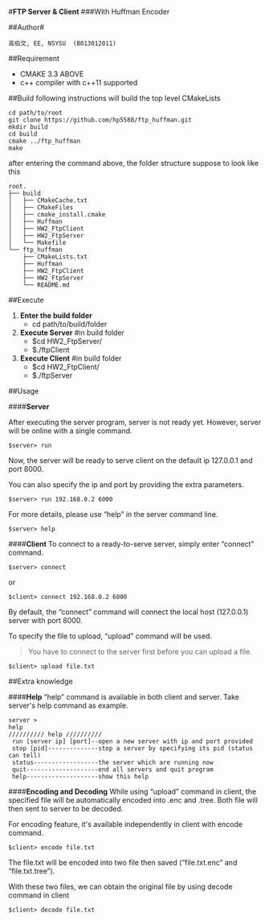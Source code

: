 #**FTP Server & Client**
###With Huffman Encoder

##Author#

	高伯文, EE, NSYSU  (B013012011)

##Requirement
 - CMAKE 3.3 ABOVE
 - c++ compiler with c++11 supported

##Build
following instructions will build the top level CMakeLists

	cd path/to/root
	git clone https://github.com/hp5588/ftp_huffman.git
	mkdir build
	cd build
	cmake ../ftp_huffman
	make

after entering the command above, the folder structure suppose to look like this

	root.
	├── build
	│   ├── CMakeCache.txt
	│   ├── CMakeFiles
	│   ├── cmake_install.cmake
	│   ├── Huffman
	│   ├── HW2_FtpClient
	│   ├── HW2_FtpServer
	│   └── Makefile
	└── ftp_huffman
	    ├── CMakeLists.txt
	    ├── Huffman
	    ├── HW2_FtpClient
	    ├── HW2_FtpServer
	    └── README.md


##Execute
1. **Enter the build folder**
    * cd path/to/build/folder
2. **Execute Server**
	#in build folder
	* $cd HW2_FtpServer/
	* $./ftpClient
3. **Execute Client**
	#in build folder
	* $cd HW2_FtpClient/
	* $./ftpServer

##Usage

####**Server**

After executing the server program, server is not ready yet. However, server will be online with a single command.

	$server> run

Now, the server will be ready to serve client on the default ip 127.0.0.1 and port 8000.



You can also specify the ip and port by providing the extra parameters.

	$server> run 192.168.0.2 6000

For more details, please use “help” in the server command line.

	$server> help



####**Client**
To connect to a ready-to-serve server, simply enter “connect” command.

	$server> connect

or

	$client> connect 192.168.0.2 6000

By default, the “connect” command will connect the local host (127.0.0.1) server with port 8000.

To specify the file to upload, “upload” command will be used.
>You have to connect to the server first before you can upload a file.

	$client> upload file.txt




##Extra knowledge

####**Help**
“help” command is available in both client and server. Take server's help command as example.

	server >
	help
	////////// help //////////
	 run [server ip] [port]--open a new server with ip and port provided
	 stop [pid]--------------stop a server by specifying its pid (status can tell)
	 status------------------the server which are running now
	 quit--------------------end all servers and quit program
	 help--------------------show this help


####**Encoding and Decoding**
While using “upload” command in client, the specified file will be automatically encoded into <file>.enc and <file>.tree. Both file will then sent to server to be decoded.


For encoding feature, it's available independently in client with encode command.
	
	$client> encode file.txt

The file.txt will be encoded into two file then saved (“file.txt.enc” and “file.txt.tree”). 

With these two files, we can obtain the original file by using decode command in client

	$client> decode file.txt





